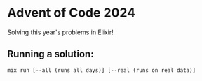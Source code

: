 # Advent of Code 2024

Solving this year's problems in Elixir!

## Running a solution:

```
mix run [--all (runs all days)] [--real (runs on real data)]
```